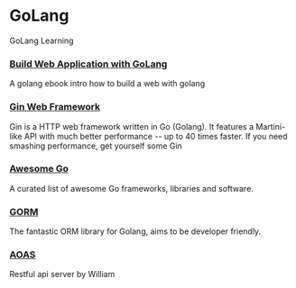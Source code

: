 # GoLang
GoLang Learning

### [Build Web Application with GoLang](https://github.com/astaxie/build-web-application-with-golang)

A golang ebook intro how to build a web with golang


### [Gin Web Framework](https://github.com/gin-gonic/gin)

Gin is a HTTP web framework written in Go (Golang). It features a Martini-like API with much better performance -- up to 40 times faster. If you need smashing performance, get yourself some Gin

### [Awesome Go](https://github.com/avelino/awesome-go)

A curated list of awesome Go frameworks, libraries and software.

### [GORM](https://github.com/jinzhu/gorm)

The fantastic ORM library for Golang, aims to be developer friendly.

### [AOAS](https://github.com/aoas/server)

Restful api server by William